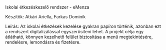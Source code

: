 Iskolai étkezéskezelő rendszer - eMenza

Készítők: Atkári Ariella, Farkas Dominik

Leírás: Az iskolai étkezések kezelése gyakran papíron történik, azonban ezt a rendszert digitalizálással egyszerűsíteni lehet. A projekt célja egy átlátható, könnyen kezelhető felület biztosítása a menü megtekintésére, rendelésre, lemondásra és fizetésre.
